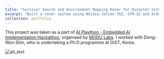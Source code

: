 ```yaml
---
title: "Survivor Search and Environment Mapping Rover for Disaster Situations, using SLAM and Object Detection on Embedded Devices"
excerpt: "Built a rover system using NVidia Jetson TX2, STM-32 and Arduino, that is capable of mapping disaster environment and simultaneously search for survivors."
collection: portfolio
---
```


This project was taken as a part of [AI Plaython - Embedded AI Implementation Hackathon](https://event-us.kr/modu/event/4448), organised by [MODU Labs](http://www.modulabs.co.kr/). I worked with Dong-Won Shin, who is undertaking a Ph.D programme at GIST, Korea. 



![alt_text](https://github.com/changh95/changh95.github.io/blob/master/files/portfolio-4-gif.gif?raw=true)
